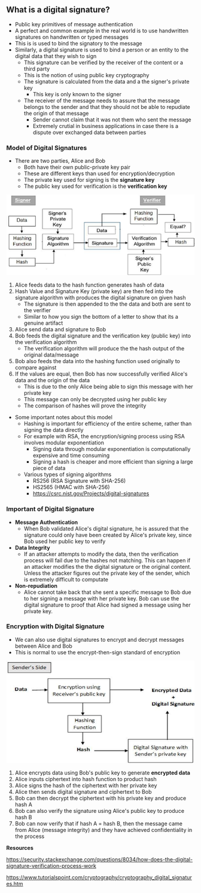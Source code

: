 ## What is a digital signature?
- Public key primitives of message authentication
- A perfect and common example in the real world is to use handwritten signatures on handwritten or typed messages
- This is is used to bind the signatory to the message
- Similarly, a digital signature is used to bind a person or an entity to the digital data that they wish to sign
	- This signature can be verified by the receiver of the content or a third party
	- This is the notion of using public key cryptography
	- The signature is calculated from the data and a the signer's private key
		- This key is only known to the signer
	- The receiver of the message needs to assure that the message belongs to the sender and that they should not be able to repudiate the origin of that message
		- Sender cannot claim that it was not them who sent the message
		- Extremely crutial in business applications in case there is a dispute over exchanged data between parties


### Model of Digital Signatures
- There are two parties, Alice and Bob
	- Both have their own public-private key pair
	- These are different keys than used for encryption/decryption
	- The private key used for signing is the **signature key**
	- The public key used for verification is the **verification key**

![image info](Images/model_digital_signature.jpeg)

1. Alice feeds data to the hash function generates hash of data
2. Hash Value and Signature Key (private key) are then fed into the signature algorithm with produces the digital signature on given hash
	- The signature is then appended to the the data and both are sent to the verifier
	- Similar to how you sign the bottom of a letter to show that its a genuine artifact
3. Alice send data and signature to Bob
3. Bob feeds the digital signature and the verification key (public key) into the verification algorithm
	- The verification algorithm will produce the the hash output of the original data/message
4. Bob also feeds the data into the hashing function used originally to compare against
5. If the values are equal, then Bob has now successfully verified Alice's data and the origin of the data
	- This is due to the only Alice being able to sign this message with her private key
	- This message can only be decrypted using her public key
	- The comparison of hashes will prove the integrity

- Some important notes about this model
	- Hashing is important for efficiency of the entire scheme, rather than signing the data directly
	- For example with RSA, the encryption/signing process using RSA involves modular exponentiation
		- Signing data through modular exponentiation is computationally expensive and time consuming
		- Signing a hash is cheaper and more efficient than signing a large piece of data
	- Various types of signing algorithms
		- RS256 (RSA Signature with SHA-256)
		- HS2565 (HMAC with SHA-256)
		- https://csrc.nist.gov/Projects/digital-signatures

### Important of Digital Signature
- **Message Authentication**
	- When Bob validated Alice's digital signature, he is assured that the signature could only have been created by Alice's private key, since Bob used her public key to verify
- **Data Integrity**
	- If an attacker attempts to modify the data, then the verification process will fail due to the hashes not matching. This can happen if an attacker modifies the the digital signature or the original content. Unless the attacker figures out the private key of the sender, which is extremely difficult to computate
- **Non-repudiation**
	- Alice cannot take back that she sent a specific message to Bob due to her signing a message with her private key. Bob can use the digital signature to proof that Alice had signed a message using her private key.

### Encryption with Digital Signature
- We can also use digital signatures to encrypt and decrypt messages between Alice and Bob
- This is normal to use the encrypt-then-sign standard of encryption

![image info](Images/encryption_with_digital_signature.jpeg)
1. Alice encrypts data using Bob's public key to generate **encrypted data**
2. Alice inputs ciphertext into hash function to product hash
3. Alice signs the hash of the ciphertext with her private key
4. Alice then sends digital signature and ciphertext to Bob
5. Bob can then decrypt the ciphertext with his private key and produce hash A
6. Bob can also verify the signature using Alice's public key to produce hash B
7. Bob can now verify that if hash A = hash B, then the message came from Alice (message integrity) and they have achieved confidentiality in the process

**Resources** 

https://security.stackexchange.com/questions/8034/how-does-the-digital-signature-verification-process-work

https://www.tutorialspoint.com/cryptography/cryptography_digital_signatures.htm
